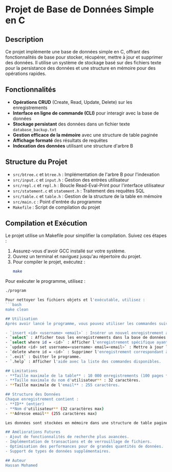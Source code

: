 # Projet de Base de Données Simple en C

## Description
Ce projet implémente une base de données simple en C, offrant des fonctionnalités de base pour stocker, récupérer, mettre à jour et supprimer des données. Il utilise un système de stockage basé sur des fichiers texte pour la persistance des données et une structure en mémoire pour des opérations rapides.

## Fonctionnalités
- **Opérations CRUD** (Create, Read, Update, Delete) sur les enregistrements
- **Interface en ligne de commande (CLI)** pour interagir avec la base de données
- **Stockage persistant** des données dans un fichier texte `database_backup.txt`
- **Gestion efficace de la mémoire** avec une structure de table paginée
- **Affichage formaté** des résultats de requêtes
- **Indexation des données** utilisant une structure d'arbre B

## Structure du Projet
- `src/btree.c` et `btree.h` : Implémentation de l'arbre B pour l'indexation
- `src/input.c` et `input.h` : Gestion des entrées utilisateur
- `src/repl.c` et `repl.h` : Boucle Read-Eval-Print pour l'interface utilisateur
- `src/statement.c` et `statement.h` : Traitement des requêtes SQL
- `src/table.c` et `table.h` : Gestion de la structure de la table en mémoire
- `src/main.c` : Point d'entrée du programme
- `Makefile` : Script de compilation du projet

## Compilation et Exécution
Le projet utilise un Makefile pour simplifier la compilation. Suivez ces étapes :
1. Assurez-vous d'avoir GCC installé sur votre système.
2. Ouvrez un terminal et naviguez jusqu'au répertoire du projet.
3. Pour compiler le projet, exécutez :
   ```bash
   make
Pour exécuter le programme, utilisez :
   ```bash
   ./program

Pour nettoyer les fichiers objets et l'exécutable, utilisez :
   ```bash
   make clean

## Utilisation
Après avoir lancé le programme, vous pouvez utiliser les commandes suivantes :

- `insert <id> <username> <email>` : Insérer un nouvel enregistrement avec un identifiant, un nom d'utilisateur, et une adresse email.
- `select` : Afficher tous les enregistrements dans la base de données.
- `select where id = <id>` : Afficher l'enregistrement spécifique ayant l'identifiant indiqué.
- `update <id> set username=<username> email=<email>` : Mettre à jour le nom d'utilisateur et l'email pour l'enregistrement avec l'identifiant indiqué.
- `delete where id = <id>` : Supprimer l'enregistrement correspondant à l'identifiant indiqué.
- `.exit` : Quitter le programme.
- `.help` : Afficher l'aide avec la liste des commandes disponibles.

## Limitations
- **Taille maximale de la table** : 10 000 enregistrements (100 pages * 100 lignes par page).
- **Taille maximale du nom d'utilisateur** : 32 caractères.
- **Taille maximale de l'email** : 255 caractères.

## Structure des Données
Chaque enregistrement contient :
- **ID** (entier)
- **Nom d'utilisateur** (32 caractères max)
- **Adresse email** (255 caractères max)

Les données sont stockées en mémoire dans une structure de table paginée pour une gestion efficace, et un **arbre B** est utilisé pour l'indexation, permettant des recherches rapides.

## Améliorations Futures
- Ajout de fonctionnalités de recherche plus avancées.
- Implémentation de transactions et de verrouillage de fichiers.
- Optimisation des performances pour de grandes quantités de données.
- Support de types de données supplémentaires.

## Auteur
Hassan Mohamed

